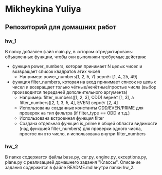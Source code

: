# Mikheykina Yuliya



## Репозиторий для домашних работ  

### hw_1  
В папку добавлен файл main.py, в котором отредактированы объявленные функции, чтобы они выполняли требуемые действия:  
  
* функция power_numbers, которая принимает N целых чисел и возвращает список квадратов этих чисел  
    * Например: power_numbers(1, 2, 5, 7) вернёт [1, 4, 25, 49]  
* функция filter_numbers, которая на вход принимает список из целых чисел и возвращает только чётные/нечётные/простые числа (выбор производится передачей дополнительного аргумента)  
    * Например: filter_numbers([1, 2, 3], ODD) вернёт [1, 3], а filter_numbers([2, 1, 3, 5, 4], EVEN) вернёт [2, 4]  
    * Использованы созданные константы ODD/EVEN/PRIME для проверок на тип фильтра (if filter_type == ODD и т.д.)  
    * Использована встроенная функция filter  
    * Создана отдельная функция is_prime в общей области видимости (над функцией filter_numbers) для проверки одного числа, простое ли это число, и использована внутри filter_numbers  
  
### hw_2  
В папке содержатся файлы base.py, car.py, engine.py, exceptions.py, plane.py с реализацией домашнего задания "Классы". Описание задания содержится в файле README.md внутри папки hw_2.
